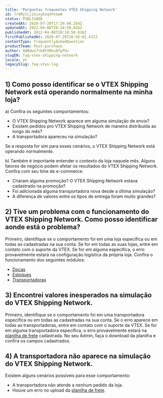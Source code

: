 ```yaml
---
title: 'Perguntas frequentes VTEX Shipping Network'
id: 7rORylcjzSixyExqVhtmaW
status: PUBLISHED
createdAt: 2020-07-20T17:29:40.264Z
updatedAt: 2022-04-08T20:18:50.816Z
publishedAt: 2022-04-08T20:18:50.816Z
firstPublishedAt: 2020-07-20T20:56:01.437Z
contentType: frequentlyAskedQuestion
productTeam: Post-purchase
author: 0QBQws7rk0t5Mnu8fgfUv
slugEN: faq-vtex-shipping-network
locale: pt
legacySlug: faq-vtex-log
---
```


## 1) Como posso identificar se o VTEX Shipping Network está operando normalmente na minha loja?   

a) Confira os seguintes comportamentos:     
- O VTEX Shipping Network aparece em alguma simulação de envio?   
- Existem pedidos pro VTEX Shipping Network de maneira distribuída ao longo do mês?   
- A transportadora apareceu na simulação?  

Se a resposta for sim para esses cenários, o VTEX Shipping Network está operando normalmente. 
  

b) Também é importante entender o contexto da loja naquele mês. 
Alguns fatores de negócio podem afetar os resultados do VTEX Shipping Network. Confira com seu time de e-commerce:     
- Criaram alguma promoção? O VTEX Shipping Network estava cadastrado na promoção?      
- Foi adicionada alguma transportadora nova desde a última simulação?      
- A diferença de valores entre os tipos de entrega foram muito grandes?   

## 2) Tive um problema com o funcionamento do VTEX Shipping Network. Como posso identificar aonde está o problema?  
 
Primeiro, identifique se o comportamento foi em uma loja específica ou em todas as cadastradas na sua conta. Se for em todas as suas lojas, entre em contato com o suporte da VTEX. Se for em alguma especifica, o erro provavelmente estará na configuração logística da própria loja. Confira o funcionamento dos seguintes módulos:
- [Docas](/pt/tutorial/como-cadastrar-doca--7K3FultD8I2cuuA6iyGEiW?locale=pt) 
- [Estoques](/pt/tutorial/gerenciar-estoque--tutorials_137?locale=pt)
- [Transportadoras](/pt/tutorial/cadastrar-transportadora--tutorials_140?locale=pt)


## 3) Encontrei valores inesperados na simulação do VTEX Shipping Network.  

Primeiro, identifique se o comportamento foi em uma transportadora específica ou em todas as cadastradas na sua conta. Se o erro aparece em todas as transportadoras, entre em contato com o suporte da VTEX. Se for em alguma transportadora específica, o erro provavelmente estará na [planilha de frete](/pt/tutorial/importar-planilha-de-frete--45I9m2rknucSmYigA2AE0G?locale=pt) cadastrada. No seu Admin, faça o download da planilha e confira os campos cadastrados.  


## 4) A transportadora não aparece na simulação do VTEX Shipping Network.

Existem alguns cenários possíveis para esse comportamento:   
- A transportadora não atende a nenhum pedido da loja.  
- Houve um erro no upload da [planilha de frete](/pt/tutorial/importar-planilha-de-frete--45I9m2rknucSmYigA2AE0G?locale=pt).   




